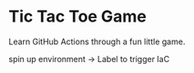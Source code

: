 # Tic Tac Toe Game

Learn GitHub Actions through a fun little game.

spin up environment -> Label to trigger IaC
